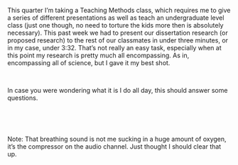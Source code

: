 <div class="kcite-section" kcite-section-id="609">
  <p>
    This quarter I&#8217;m taking a Teaching Methods class, which requires me to give a series of different presentations as well as teach an undergraduate level class (just one though, no need to torture the kids more then is absolutely necessary). This past week we had to present our dissertation research (or proposed research) to the rest of our classmates in under three minutes, or in my case, under 3:32. That&#8217;s not really an easy task, especially when at this point my research is pretty much all encompassing. As in, encompassing all of science, but I gave it my best shot.
  </p>
  
  <p>
    &nbsp;
  </p>
  
  <p>
    In case you were wondering what it is I do all day, this should answer some questions.
  </p>
  
  <p>
    &nbsp;
  </p>
  
  <p>
  </p>
  
  <p>
    &nbsp;
  </p>
  
  <p>
    Note: That breathing sound is not me sucking in a huge amount of oxygen, it&#8217;s the compressor on the audio channel. Just thought I should clear that up.
  </p>
  
  <p>
    &nbsp;
  </p>
  
  <!-- kcite active, but no citations found -->
</div>

<!-- kcite-section 609 -->